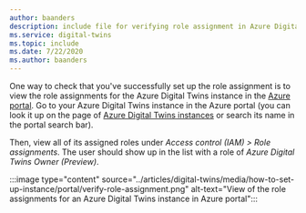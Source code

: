 ```yaml
---
author: baanders
description: include file for verifying role assignment in Azure Digital Twins setup
ms.service: digital-twins
ms.topic: include
ms.date: 7/22/2020
ms.author: baanders
---
```


One way to check that you've successfully set up the role assignment is to view the role assignments for the Azure Digital Twins instance in the [Azure portal](https://portal.azure.com). Go to your Azure Digital Twins instance in the Azure portal (you can look it up on the page of [Azure Digital Twins instances](https://portal.azure.com/#blade/HubsExtension/BrowseResource/resourceType/Microsoft.DigitalTwins%2FdigitalTwinsInstances) or search its name in the portal search bar).

Then, view all of its assigned roles under *Access control (IAM) > Role assignments*. The user should show up in the list with a role of *Azure Digital Twins Owner (Preview)*. 

:::image type="content" source="../articles/digital-twins/media/how-to-set-up-instance/portal/verify-role-assignment.png" alt-text="View of the role assignments for an Azure Digital Twins instance in Azure portal":::